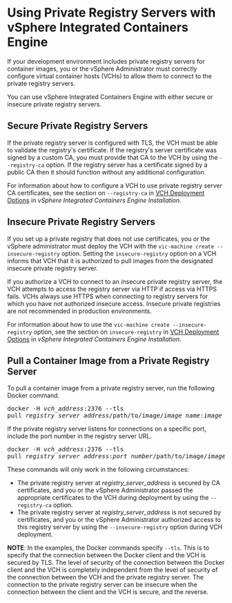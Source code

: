# Using Private Registry Servers with vSphere Integrated Containers Engine #

If your development environment includes private registry servers for container images, you or the vSphere Administrator must correctly configure virtual container hosts (VCHs) to allow them to connect to the private registry servers.

You can use vSphere Integrated Containers Engine with either secure or insecure private registry servers.

## Secure Private Registry Servers ##

If the private registry server is configured with TLS, the VCH must be able to validate the registry's certificate. If the registry's server certificate was signed by a custom CA, you must provide that CA to the VCH by using the `--registry-ca` option. If the registry server has a certificate signed by a public CA then it should function without any additional configuration.

For information about how to configure a VCH to use private registry server CA certificates, see the section on `--registry-ca` in [VCH Deployment Options](../vic_installation/vch_installer_options.html#registry-ca) in *vSphere Integrated Containers Engine Installation*. 

## Insecure Private Registry Servers ##

If you set up a private registry that does not use certificates, you or the vSphere administrator must deploy the VCH with the `vic-machine create --insecure-registry` option. Setting the `insecure-registry` option on a VCH informs that VCH that it is authorized to pull images from the designated insecure private registry server.

If you authorize a VCH to connect to an insecure private registry server, the VCH attempts to access the registry server via HTTP if access via HTTPS fails. VCHs always use HTTPS when connecting to registry servers for which you have not authorized insecure access. Insecure private registries are not recommended in production environments.

For information about how to use the `vic-machine create --insecure-registry` option, see the section on `insecure-registry` in [VCH Deployment Options](../vic_installation/vch_installer_options.html#insecure-registry) in *vSphere Integrated Containers Engine Installation*. 

## Pull a Container Image from a Private Registry Server ##

To pull a container image from a private registry server, run the following Docker command. 

<pre>docker -H <i>vch_address</i>:2376 --tls 
pull <i>registry_server_address</i>/path/to/image/<i>image_name</i>:<i>image_version</i></pre>

If the private registry server listens for connections on a specific port, include the port number in the registry server URL.

<pre>docker -H <i>vch_address</i>:2376 --tls 
pull <i>registry_server_address</i>:<i>port_number</i>/path/to/image/<i>image_name</i>:<i>image_version</i></pre>

These commands will only work in the following circumstances:

- The private registry server at <i>registry_server_address</i> is secured by CA certificates, and you or the vSphere Administrator passed the appropriate certificates to the VCH during deployment by using the `--registry-ca` option.
- The private registry server at <i>registry_server_address</i> is not secured by certificates, and you or the vSphere Administrator authorized access to this registry server by using the `--insecure-registry` option during VCH deployment.

**NOTE**: In the examples, the Docker commands specify `--tls`. This is to specify that the connection between the Docker client and the VCH is secured by TLS. The level of security of the connection between the Docker client and the VCH is completely independent from the level of security of the connection between the VCH and the private registry server. The connection to the private registry server can be insecure when the connection between the client and the VCH is secure, and the reverse.
